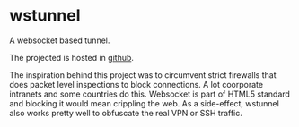 # wstunnel

A websocket based tunnel.

The projected is hosted in [github](https://github.com/mhzed/wstunnel).  

The inspiration behind this project was to circumvent strict firewalls that does packet level inspections to block connections.  A lot coorporate intranets and some countries do this.  Websocket is part of HTML5 standard and blocking it would mean crippling the web.  As a side-effect, wstunnel also works pretty well to obfuscate the real VPN or SSH traffic.